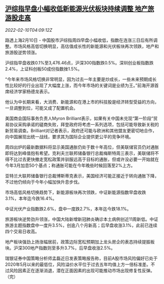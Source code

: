 <!--1644467462000-->
[沪综指早盘小幅收低新能源光伏板块持续调整 地产旅游股走高](https://cn.reuters.com/article/china-stock-market-morning-0210-idCNKBS2KF0BS)
------

<div><i>2022-02-10T04:09:12Z</i></div><p>路透上海2月10日 - 中国股市沪综指周四早盘小幅收低，指数在连涨三日后有所调整。市场风格高低切换明显，高估值成长性的新能源和光伏板块再次领跌，地产和旅游股逆势领涨。</p><p>沪综指早盘收跌0.1%至3,476.46点，沪深300指数跌0.5%。深圳创业板指数跌2.4%，上证科创板50成份指数挫1.5%。</p><p>“今年来市场风格切换非常明显，因为过去一年主要是炒成长，一些未来预期成长性比较好的行业出现了大幅度上涨，而今年市场的关键词是业绩为王。”前海开源首席经济学家杨德龙表示。</p><p>他认为中长期来看，大消费、新能源和在港上市的科技股是经济转型受益的方向，一旦调整到位，可能又成了配置机会。</p><p>美国商会国际事务负责人Myron Brilliant表示，如果有关中国未兑现“第一阶段”贸易协议采购承诺的磋商失败，拜登政府将考虑一系列选项，包括可能导致新关税的新贸易调查。Brilliant对记者表示，政府还可能与欧洲和其他盟友更密切地合作，向中国展现出统一战线，要求其为国际企业提供更公平的竞争环境。</p><p>周四出炉的最新数据料将显示美国通胀仍处于数十年高位，但美联储官员仍对通胀即将达到峰值抱有希望。克利夫兰联邦储备银行总裁梅斯特周三表示，美联储将不得不比过去更快撤走宽松政策并驯服远高于目标的通胀，但或许没必要一开始就在今年3月加息50个基点；称通胀可能在今年晚些时候回落至2%上方。</p><p>亚特兰大联邦储备银行总裁博斯蒂克表示，美国经济可能正接近于转向通胀下降，不过他仍倾向于今年小幅加快升息步伐。</p><p>市场高低风格切换趋势下，新能源板块再次领跌，中证新能源指数早盘收跌3.1%，本年迄今跌16.4%。</p><p>中证光伏产业指数跌2.6%，盘中一度跌2.7%，本年迄今跌18.1%。</p><p>旅游板块逆势劲升领涨，中国大陆新增新冠肺炎确诊本土病例创近11周新低。中证旅游主题指数盘中一度升3.5%，创逾八个月新高；后早盘收涨3.1%，此前已连续四个交易日收高。</p><p>地产板块强劲上扬涨幅居前，政策边际宽松预期加上龙头房企的表态持续提振板块。沪深300地产指数则至多升3.7%，后早盘收涨2.5%。</p><p>瑞银证券中国策略分析师孟磊近日发表策略报告称，目前A股市场风险偏好已处于2020年5月以来的最低位，风险溢价水平位于过去五年均值上方一倍标准差。不过风险因素正在逐渐消退，潜在正面因素的出现可能推动市场出现修复性反弹。 （完）</p>
